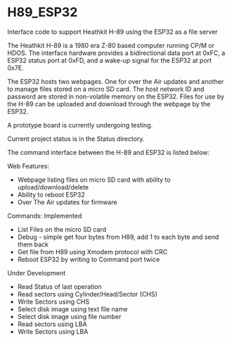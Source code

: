 # H89_ESP32
Interface code to support Heathkit H-89 using the ESP32 as a file server


The Heathkit H-89 is a 1980 era Z-80 based computer running CP/M or HDOS. The interface hardware provides a bidirectional data port at 0xFC, a ESP32 status port at 0xFD, and a wake-up signal for the ESP32 at port 0x7E.

The ESP32 hosts two webpages. One for over the Air updates and another to manage files stored on a micro SD card. The host network ID and password are stored in non-volatile memory on the ESP32. Files for use by the H-89 can be uploaded and download through the webpage by the ESP32.

A prototype board is currently undergoing testing.

Current project status is in the Status directory.

The command interface between the H-89 and ESP32 is listed below:

Web Features:
* Webpage listing files on micro SD card with ability to upload/download/delete
* Ability to reboot ESP32
* Over The Air updates for firmware

Commands:
Implemented
* List Files on the micro SD card
* Debug - simple get four bytes from H89, add 1 to each byte and send them back
* Get file from H89 using Xmodem protocol with CRC
* Reboot ESP32 by writing to Command port twice

Under Development
* Read Status of last operation
* Read sectors using Cylinder/Head/Sector (CHS)
* Write Sectors using CHS
* Select disk image using text file name
* Select disk image using file number
* Read sectors using LBA
* Write Sectors using LBA
